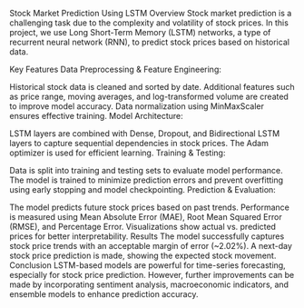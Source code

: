 Stock Market Prediction Using LSTM
Overview
Stock market prediction is a challenging task due to the complexity and volatility of stock prices. In this project, we use Long Short-Term Memory (LSTM) networks, a type of recurrent neural network (RNN), to predict stock prices based on historical data.

Key Features
Data Preprocessing & Feature Engineering:

Historical stock data is cleaned and sorted by date.
Additional features such as price range, moving averages, and log-transformed volume are created to improve model accuracy.
Data normalization using MinMaxScaler ensures effective training.
Model Architecture:

LSTM layers are combined with Dense, Dropout, and Bidirectional LSTM layers to capture sequential dependencies in stock prices.
The Adam optimizer is used for efficient learning.
Training & Testing:

Data is split into training and testing sets to evaluate model performance.
The model is trained to minimize prediction errors and prevent overfitting using early stopping and model checkpointing.
Prediction & Evaluation:

The model predicts future stock prices based on past trends.
Performance is measured using Mean Absolute Error (MAE), Root Mean Squared Error (RMSE), and Percentage Error.
Visualizations show actual vs. predicted prices for better interpretability.
Results
The model successfully captures stock price trends with an acceptable margin of error (~2.02%).
A next-day stock price prediction is made, showing the expected stock movement.
Conclusion
LSTM-based models are powerful for time-series forecasting, especially for stock price prediction. However, further improvements can be made by incorporating sentiment analysis, macroeconomic indicators, and ensemble models to enhance prediction accuracy.







